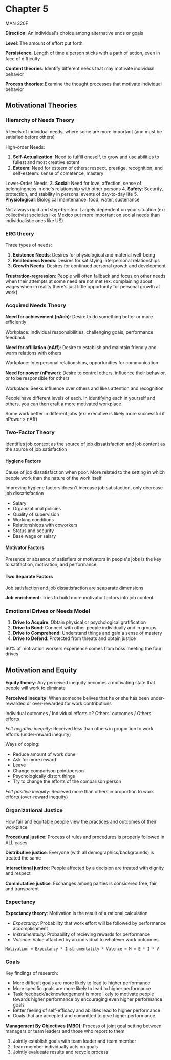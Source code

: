 # Chapter 5
MAN 320F

**Direction**: An individual's choice among alternative ends or goals

**Level**: The amount of effort put forth

**Persistence**: Length of time a person sticks with a path of action, even in face of difficulty

**Content theories**: Identify different needs that may motivate individual behavior

**Process theories**: Examine the thought processes that motivate individual behavior

## Motivational Theories
### Hierarchy of Needs Theory
5 levels of individual needs, where some are more important (and must be satisfied before others)

High-order Needs:
1. **Self-Actualization**: Need to fulfill oneself, to grow and use abilities to fullest and most creative extent
2. **Esteem**: Need for esteem of others: respect, prestige, recognition; and self-esteem: sense of cometence, mastery

Lower-Order Needs:
3. **Social**: Need for love, affection, sense of belongingness in one's relationship with other persons
4. **Safety**: Security, protection, and stability in personal events of day-to-day life
5. **Physiological**: Biological maintenance: food, water, sustenance

Not always rigid and step-by-step. Largely dependent on your situation (ex: collectivist societies like Mexico put more important on social needs than individualistic ones like US)

### ERG theory
Three types of needs:

1. **Existence Needs**: Desires for physiological and material well-being
2. **Relatedness Needs**: Desires for satisfying interpersonal relationships
3. **Growth Needs**: Desires for continued personal growth and development

**Frustration-regression**: People will often fallback and focus on other needs when their attempts at some need are not met (ex: complaining about wages when in reality there's just little opportunity for personal growth at work)

### Acquired Needs Theory
**Need for achievement (nAch)**: Desire to do something better or more efficiently

Workplace: Individual responsibilities, challenging goals, performance feedback

**Need for affiliation (nAff)**: Desire to establish and maintain friendly and warm relations with others

Workplace: Interpersonal relationships, opportunities for communication

**Need for power (nPower)**: Desire to control others, influence their behavior, or to be responsible for others

Workplace: Seeks influence over others and likes attention and recognition

People have different levels of each. In identifying each in yourself and others, you can then craft a more motivated workplace

Some work better in different jobs (ex: executive is likely more successful if nPower > nAff)

### Two-Factor Theory
Identifies job context as the source of job dissatisfaction and job content as the source of job satisfaction

#### Hygiene Factors
Cause of job dissatisfaction when poor. More related to the setting in which people work than the nature of the work itself

Improving hygiene factors doesn't increase job satisfaction, only decrease job dissatisfaction

- Salary
- Organizational policies
- Quality of supervision
- Working conditions
- Relationshiops with coworkers
- Status and security
- Base wage or salary

#### Motivator Factors
Presence or absence of satisfiers or motivators in people's jobs is the key to satifaction, motivation, and performance

#### Two Separate Factors
Job satisfaction and job dissatisfaction are seaparate dimensions

**Job enrichment**: Tries to build more motivator factors into job content

### Emotional Drives or Needs Model
1. **Drive to Acquire**: Obtain physical or psychological gratification
2. **Drive to Bond**: Connect with other people individually and in groups
3. **Drive to Comprehend**: Understand things and gain a sense of mastery
4. **Drive to Defend**: Protected from threats and obtain justice

60% of motivation workers experience comes from boss meeting the four drives

## Motivation and Equity
**Equity theory**: Any perceived inequity becomes a motivating state that people will work to eliminate

**Perceived inequity**: When someone belives that he or she has been under-rewarded or over-rewarded for work contributions

Individual outcomes / Individual efforts =? Others' outcomes / Others' efforts

*Felt negative inequity*: Received less than others in proportion to work efforts (under-reward inequity)

Ways of coping:
- Reduce amount of work done
- Ask for more reward
- Leave
- Change comparison point/person
- Psychologically distort things
- Try to change the efforts of the comparison person

*Felt positive inequity*: Recieved more than others in proportion to work efforts (over-reward inequity)

### Organizational Justice
How fair and equitable people view the practices and outcomes of their workplace

**Procedural justice**: Process of rules and procedures is properly followed in ALL cases

**Distributive justice**: Everyone (with all demographics/backgrounds) is treated the same

**Interactional justice**: People affected by a decision are treated with dignity and respect

**Commutative justice**: Exchanges among parties is considered free, fair, and transparent

### Expectancy
**Expectancy theory**: Motivation is the result of a rational calculation

- *Expectancy*: Probability that work effort will be followed by performance accomplishment
- *Instrumentality*: Probability of recieving rewards for performance
- *Valence*: Value attached by an individual to whatever work outcomes

`Motivation = Expectancy * Instrumentality * Valence = M = E * I * V`

### Goals
Key findings of research:
- More difficult goals are more likely to lead to higher performance
- More specific goals are more likely to lead to higher performance
- Task feedback/acknowledgement is more likely to motivate people towards higher performance by encouraging even higher performance goals
- Better feeling of self-efficacy and abilities lead to higher performance
- Goals that are accepted and committed to give higher performance

**Management By Objectives (MBO)**: Process of joint goal setting between managers or team leaders and those who report to them
1. Jointly establish goals with team leader and team member
2. Team member individually acts on goals
3. Jointly evalueate results and recycle process